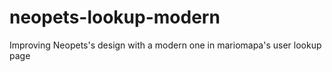 # neopets-lookup-modern
Improving Neopets's design with a modern one in mariomapa's user lookup page
